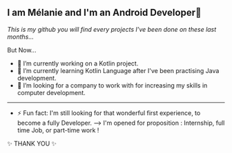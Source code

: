 ## I am Mélanie and I'm an Android Developer👋
*This is my github you will find every projects I've been done on these last months...*

But Now...
- 🔭 I’m currently working on a Kotlin project.
- 🌱 I’m currently learning Kotlin Language after I've been practising Java development.
- 👯 I’m looking for a company to work with for increasing my skills in computer development.
***
- ⚡ Fun fact: I'm still looking for that wonderful first experience, to become a fully Developer.
--> I'm opened for proposition : Internship, full time Job, or part-time work !

✨ THANK YOU ✨ 
